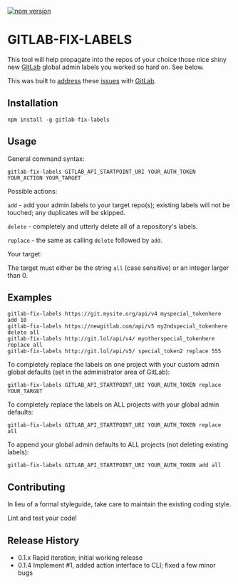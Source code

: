 [![npm version](https://badge.fury.io/js/gitlab-fix-labels.svg)](https://badge.fury.io/js/gitlab-fix-labels)

# GITLAB-FIX-LABELS

This tool will help propagate into the repos of your choice those nice shiny new [GitLab](https://gitlab.com) global admin labels you worked so hard on. See below.

This was built to [address](https://gitlab.com/gitlab-org/gitlab-ce/issues/834) these [issues](https://github.com/clns/gitlab-cli/issues/13) with [GitLab](https://gitlab.com/gitlab-org/gitlab-ce/issues/12707).

## Installation

```shell
npm install -g gitlab-fix-labels
```

## Usage

General command syntax:

```shell
gitlab-fix-labels GITLAB_API_STARTPOINT_URI YOUR_AUTH_TOKEN YOUR_ACTION YOUR_TARGET
```

Possible actions:

`add` - add your admin labels to your target repo(s); existing labels will not be touched; any duplicates will be skipped.

`delete` - completely and utterly delete all of a repository's labels.

`replace` - the same as calling `delete` followed by `add`.

Your target:

The target must either be the string `all` (case sensitive) or an integer larger than 0.

## Examples

```shell
gitlab-fix-labels https://git.mysite.org/api/v4 myspecial_tokenhere add 10
gitlab-fix-labels https://newgitlab.com/api/v5 my2ndspecial_tokenhere delete all
gitlab-fix-labels http://git.lol/api/v4/ myotherspecial_tokenhere replace all
gitlab-fix-labels http://git.lol/api/v5/ special_token2 replace 555
```

To completely replace the labels on one project with your custom admin global
defaults (set in the administrator area of GitLab):

```shell
gitlab-fix-labels GITLAB_API_STARTPOINT_URI YOUR_AUTH_TOKEN replace YOUR_TARGET
```

To completely replace the labels on ALL projects with your global admin defaults:

```shell
gitlab-fix-labels GITLAB_API_STARTPOINT_URI YOUR_AUTH_TOKEN replace all
```

To append your global admin defaults to ALL projects (not deleting existing labels):

```shell
gitlab-fix-labels GITLAB_API_STARTPOINT_URI YOUR_AUTH_TOKEN add all
```

## Contributing

In lieu of a formal styleguide, take care to maintain the existing coding style.

Lint and test your code!

## Release History

* 0.1.x Rapid iteration; initial working release
* 0.1.4 Implement #1, added action interface to CLI; fixed a few minor bugs
